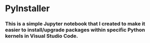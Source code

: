 # PyInstaller

### This is a simple Jupyter notebook that I created to make it easier to install/upgrade packages within specific Python kernels in Visual Studio Code.
